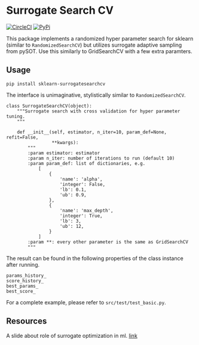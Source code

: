 # Surrogate Search CV
[![CircleCI](https://circleci.com/gh/bettercallshao/sklearn_surrogatesearchcv.svg?style=shield)](https://circleci.com/gh/bettercallshao/sklearn_surrogatesearchcv)
[![PyPi](https://badge.fury.io/py/sklearn-surrogatesearchcv.svg)](https://badge.fury.io/py/sklearn-surrogatesearchcv)

This package implements a randomized hyper parameter search for sklearn (similar to `RandomizedSearchCV`) but utilizes surrogate adaptive sampling from pySOT. Use this similarly to GridSearchCV with a few extra paramters.

## Usage

```
pip install sklearn-surrogatesearchcv
```

The interface is unimaginative, stylistically similar to `RandomizedSearchCV`.

```
class SurrogateSearchCV(object):
    """Surrogate search with cross validation for hyper parameter tuning.
    """

    def __init__(self, estimator, n_iter=10, param_def=None, refit=False,
                 **kwargs):
        """
        :param estimator: estimator
        :param n_iter: number of iterations to run (default 10)
        :param param_def: list of dictionaries, e.g.
            [
                {
                    'name': 'alpha',
                    'integer': False,
                    'lb': 0.1,
                    'ub': 0.9,
                },
                {
                    'name': 'max_depth',
                    'integer': True,
                    'lb': 3,
                    'ub': 12,
                }
            ]
        :param **: every other parameter is the same as GridSearchCV
        """
```

The result can be found in the following properties of the class instance after running.

```
params_history_
score_history_
best_params_
best_score_
```

For a complete example, please refer to `src/test/test_basic.py`.

## Resources

A slide about role of surrogate optimization in ml. [link](https://www.slideshare.net/TimTan2/machine-learning-vs-traditional-optimization)
